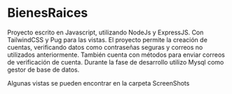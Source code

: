 # BienesRaices

Proyecto escrito en Javascript, utilizando NodeJs y ExpressJS. Con TailwindCSS y Pug para las vistas.
El proyecto permite la creación de cuentas, verificando datos como contraseñas seguras y correos no utilizados anteriormente.
También cuenta con métodos para enviar correos de verificación de cuenta. Durante la fase de desarrollo utilizo Mysql como gestor de base de datos.

Algunas vistas se pueden encontrar en la carpeta ScreenShots

